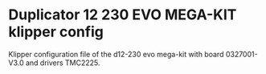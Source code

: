 # Duplicator 12 230 EVO MEGA-KIT klipper config

Klipper configuration file of the d12-230 evo mega-kit with board 0327001-V3.0 and drivers TMC2225.


